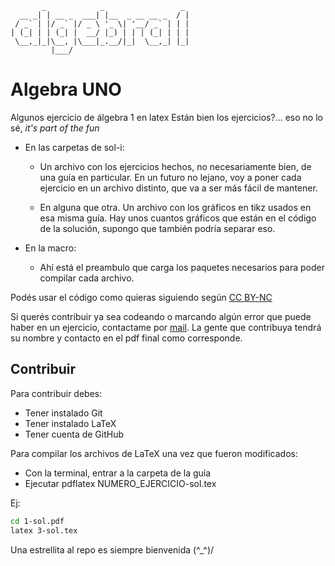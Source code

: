 ```
       _            _                 _ 
  __ _| | __ _  ___| |__  _ __ __ _  / |
 / _` | |/ _` |/ _ \ '_ \| '__/ _` | | |
| (_| | | (_| |  __/ |_) | | | (_| | | |
 \__,_|_|\__, |\___|_.__/|_|  \__,_| |_|
         |___/                          
```
# Algebra UNO

Algunos ejercicio de álgebra 1 en latex
Están bien los ejercicios?... eso no lo sé, _it's part of the fun_

- En las carpetas de sol-i:
    - Un archivo con los ejercicios hechos, no necesariamente bien, de una guía en particular.
    En un futuro no lejano, voy a poner cada ejercicio en un archivo distinto, que va a ser más
    fácil de mantener.

    - En alguna que otra. Un archivo con los gráficos en tikz usados en esa misma guía.
    Hay unos cuantos gráficos que están en el código de la solución, supongo que también
    podría separar eso.

-   En la macro:
    - Ahí está el preambulo que carga los paquetes necesarios para poder compilar cada archivo.

Podés usar el código como quieras siguiendo según [CC BY-NC](https://creativecommons.org/licenses/by-nc/4.0/)

Si querés contribuir ya sea codeando o marcando algún error que puede haber en un ejercicio, contactame por [mail]().
La gente que contribuya tendrá su nombre y contacto en el pdf final como corresponde.

## Contribuir

Para contribuir debes:
- Tener instalado Git
- Tener instalado LaTeX
- Tener cuenta de GitHub

Para compilar los archivos de LaTeX una vez que fueron modificados:
- Con la terminal, entrar a la carpeta de la guía
- Ejecutar pdflatex NUMERO_EJERCICIO-sol.tex

Ej:
```bash
cd 1-sol.pdf
latex 3-sol.tex
```

Una estrellita al repo es siempre bienvenida
(^_^)/
